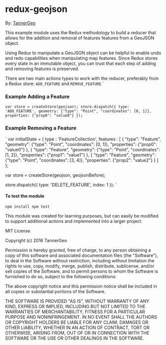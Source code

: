 # redux-geojson

By: [TannerGeo](http://tannergeo.com)

This example module uses the Redux methodology to build a reducer that
allows for the addition and removal of features features from a GeoJSON
object.

Using Redux to manipulate a GeoJSON object can be helpful to enable undo and
redo capabilities when manipulating map features.  Since Redux stores
every state in an immutable object, you can trust that each step of adding
and removing features is preserved.

There are two main actions types to work with the reducer, preferably from a Redux store:
`ADD_FEATURE` and `REMOVE_FEATURE`
`

### Example Adding a Feature

`
var store = createStore(geojson);
store.dispatch({
  type: 'ADD_FEATURE',
  geometry: {"type": "Point", "coordinates": [0, 1]},
  properties: {"prop0": "value0"}
});
`

### Example Removing a Feature

`
var initialState = {
  type : 'FeatureCollection',
  features : [
    { "type": "Feature",
      "geometry": {"type": "Point", "coordinates": [0, 1]},
      "properties": {"prop0": "value0"}
    },
    { "type": "Feature",
      "geometry": {"type": "Point", "coordinates": [1, 2]},
      "properties": {"prop1": "value1"}
    },
    { "type": "Feature",
      "geometry": {"type": "Point", "coordinates": [3, 4]},
      "properties": {"prop2": "value2"}
    }
  ]
};

var store = createStore(geojson, geojsonBefore);

store.dispatch({
  type: 'DELETE_FEATURE',
  index: 1
});
`

#### To test the module
`
npm install
npm test
`

This module was created for learning purposes, but can easily be modified to
support additional actions and implemented into a larger project.

MIT License

Copyright (c) 2016 TannerGeo

Permission is hereby granted, free of charge, to any person obtaining a copy
of this software and associated documentation files (the "Software"), to deal
in the Software without restriction, including without limitation the rights
to use, copy, modify, merge, publish, distribute, sublicense, and/or sell
copies of the Software, and to permit persons to whom the Software is
furnished to do so, subject to the following conditions:

The above copyright notice and this permission notice shall be included in all
copies or substantial portions of the Software.

THE SOFTWARE IS PROVIDED "AS IS", WITHOUT WARRANTY OF ANY KIND, EXPRESS OR
IMPLIED, INCLUDING BUT NOT LIMITED TO THE WARRANTIES OF MERCHANTABILITY,
FITNESS FOR A PARTICULAR PURPOSE AND NONINFRINGEMENT. IN NO EVENT SHALL THE
AUTHORS OR COPYRIGHT HOLDERS BE LIABLE FOR ANY CLAIM, DAMAGES OR OTHER
LIABILITY, WHETHER IN AN ACTION OF CONTRACT, TORT OR OTHERWISE, ARISING FROM,
OUT OF OR IN CONNECTION WITH THE SOFTWARE OR THE USE OR OTHER DEALINGS IN THE
SOFTWARE.
